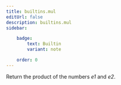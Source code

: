 ```yaml
---
title: builtins.mul
editUrl: false
description: builtins.mul
sidebar:

    badge:
        text: Builtin
        variant: note

    order: 0
---
```


Return the product of the numbers *e1* and *e2*.



